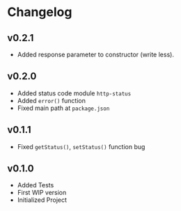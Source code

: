 # Changelog

## v0.2.1
- Added response parameter to constructor (write less).

## v0.2.0
- Added status code module `http-status`
- Added `error()` function
- Fixed main path at `package.json`

## v0.1.1
- Fixed `getStatus()`, `setStatus()` function bug

## v0.1.0
- Added Tests
- First WIP version
- Initialized Project
